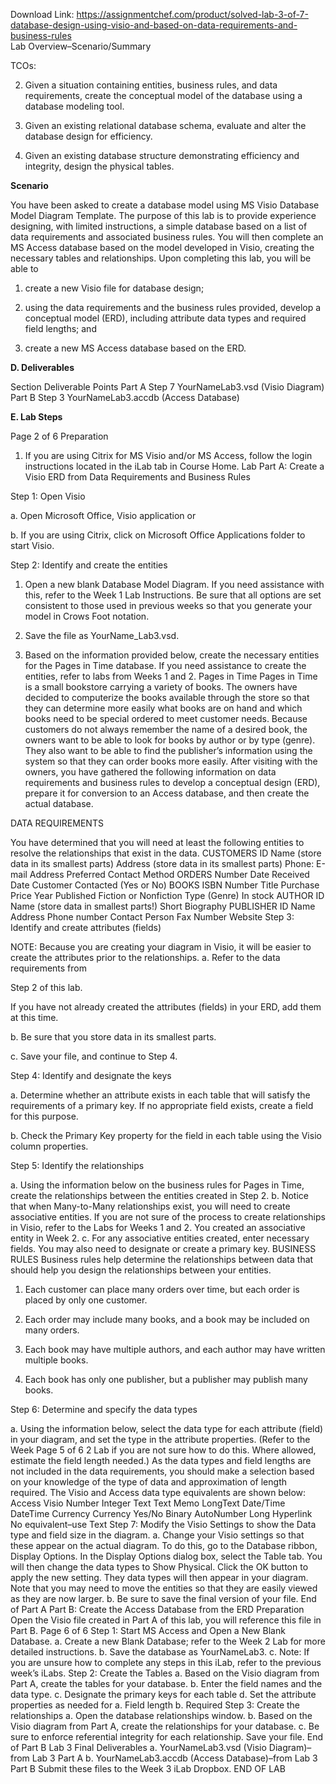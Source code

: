 Download Link: https://assignmentchef.com/product/solved-lab-3-of-7-database-design-using-visio-and-based-on-data-requirements-and-business-rules
<br>
Lab Overview–Scenario/Summary

TCOs:

2. Given a situation containing entities, business rules, and data requirements, create the conceptual model of the database using a database modeling tool.

3. Given an existing relational database schema, evaluate and alter the database design for efficiency.

4. Given an existing database structure demonstrating efficiency and integrity, design the physical tables.

<strong>Scenario </strong>

You have been asked to create a database model using MS Visio Database Model Diagram Template. The purpose of this lab is to provide experience designing, with limited instructions, a simple database based on a list of data requirements and associated business rules. You will then complete an MS Access database based on the model developed in Visio, creating the necessary tables and relationships. Upon completing this lab, you will be able to

1. create a new Visio file for database design;

2. using the data requirements and the business rules provided, develop a conceptual model (ERD), including attribute data types and required field lengths; and

3. create a new MS Access database based on the ERD.

<strong>D. Deliverables </strong>

Section Deliverable Points Part A Step 7 YourNameLab3.vsd (Visio Diagram) Part B Step 3 YourNameLab3.accdb (Access Database)

<strong>E. Lab Steps</strong>

Page 2 of 6 Preparation

1. If you are using Citrix for MS Visio and/or MS Access, follow the login instructions located in the iLab tab in Course Home. Lab Part A: Create a Visio ERD from Data Requirements and Business Rules

Step 1: Open Visio

a. Open Microsoft Office, Visio application or

b. If you are using Citrix, click on Microsoft Office Applications folder to start Visio.

Step 2: Identify and create the entities

1. Open a new blank Database Model Diagram. If you need assistance with this, refer to the Week 1 Lab Instructions. Be sure that all options are set consistent to those used in previous weeks so that you generate your model in Crows Foot notation.

2. Save the file as YourName_Lab3.vsd.

3. Based on the information provided below, create the necessary entities for the Pages in Time database. If you need assistance to create the entities, refer to labs from Weeks 1 and 2. Pages in Time Pages in Time is a small bookstore carrying a variety of books. The owners have decided to computerize the books available through the store so that they can determine more easily what books are on hand and which books need to be special ordered to meet customer needs. Because customers do not always remember the name of a desired book, the owners want to be able to look for books by author or by type (genre). They also want to be able to find the publisher’s information using the system so that they can order books more easily. After visiting with the owners, you have gathered the following information on data requirements and business rules to develop a conceptual design (ERD), prepare it for conversion to an Access database, and then create the actual database.

DATA REQUIREMENTS

You have determined that you will need at least the following entities to resolve the relationships that exist in the data. CUSTOMERS ID Name (store data in its smallest parts) Address (store data in its smallest parts) Phone: E-mail Address Preferred Contact Method ORDERS Number Date Received Date Customer Contacted (Yes or No) BOOKS ISBN Number Title Purchase Price Year Published Fiction or Nonfiction Type (Genre) In stock AUTHOR ID Name (store data in smallest parts!) Short Biography PUBLISHER ID Name Address Phone number Contact Person Fax Number Website Step 3: Identify and create attributes (fields)

NOTE: Because you are creating your diagram in Visio, it will be easier to create the attributes prior to the relationships. a. Refer to the data requirements from

Step 2 of this lab.

If you have not already created the attributes (fields) in your ERD, add them at this time.

b. Be sure that you store data in its smallest parts.

c. Save your file, and continue to Step 4.

Step 4: Identify and designate the keys

a. Determine whether an attribute exists in each table that will satisfy the requirements of a primary key. If no appropriate field exists, create a field for this purpose.

b. Check the Primary Key property for the field in each table using the Visio column properties.

Step 5: Identify the relationships

a. Using the information below on the business rules for Pages in Time, create the relationships between the entities created in Step 2. b. Notice that when Many-to-Many relationships exist, you will need to create associative entities. If you are not sure of the process to create relationships in Visio, refer to the Labs for Weeks 1 and 2. You created an associative entity in Week 2. c. For any associative entities created, enter necessary fields. You may also need to designate or create a primary key. BUSINESS RULES Business rules help determine the relationships between data that should help you design the relationships between your entities.

1. Each customer can place many orders over time, but each order is placed by only one customer.

2. Each order may include many books, and a book may be included on many orders.

3. Each book may have multiple authors, and each author may have written multiple books.

4. Each book has only one publisher, but a publisher may publish many books.

Step 6: Determine and specify the data types

a. Using the information below, select the data type for each attribute (field) in your diagram, and set the type in the attribute properties. (Refer to the Week Page 5 of 6 2 Lab if you are not sure how to do this. Where allowed, estimate the field length needed.) As the data types and field lengths are not included in the data requirements, you should make a selection based on your knowledge of the type of data and approximation of length required. The Visio and Access data type equivalents are shown below: Access Visio Number Integer Text Text Memo LongText Date/Time DateTime Currency Currency Yes/No Binary AutoNumber Long Hyperlink No equivalent–use Text Step 7: Modify the Visio Settings to show the Data type and field size in the diagram. a. Change your Visio settings so that these appear on the actual diagram. To do this, go to the Database ribbon, Display Options. In the Display Options dialog box, select the Table tab. You will then change the data types to Show Physical. Click the OK button to apply the new setting. They data types will then appear in your diagram. Note that you may need to move the entities so that they are easily viewed as they are now larger. b. Be sure to save the final version of your file. End of Part A Part B: Create the Access Database from the ERD Preparation Open the Visio file created in Part A of this lab, you will reference this file in Part B. Page 6 of 6 Step 1: Start MS Access and Open a New Blank Database. a. Create a new Blank Database; refer to the Week 2 Lab for more detailed instructions. b. Save the database as YourNameLab3. c. Note: If you are unsure how to complete any steps in this iLab, refer to the previous week’s iLabs. Step 2: Create the Tables a. Based on the Visio diagram from Part A, create the tables for your database. b. Enter the field names and the data type. c. Designate the primary keys for each table d. Set the attribute properties as needed for a. Field length b. Required Step 3: Create the relationships a. Open the database relationships window. b. Based on the Visio diagram from Part A, create the relationships for your database. c. Be sure to enforce referential integrity for each relationship. Save your file. End of Part B Lab 3 Final Deliverables a. YourNameLab3.vsd (Visio Diagram)–from Lab 3 Part A b. YourNameLab3.accdb (Access Database)–from Lab 3 Part B Submit these files to the Week 3 iLab Dropbox. END OF LAB